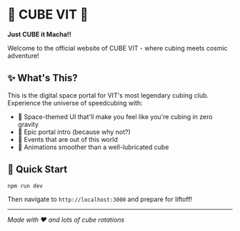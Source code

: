 # 🎲 CUBE VIT 🚀

**Just CUBE it Macha!!** 

Welcome to the official website of CUBE VIT - where cubing meets cosmic adventure! 

## ✨ What's This?

This is the digital space portal for VIT's most legendary cubing club. Experience the universe of speedcubing with:

- 🌌 Space-themed UI that'll make you feel like you're cubing in zero gravity
- 🎥 Epic portal intro (because why not?)
- 📅 Events that are out of this world
- 🤖 Animations smoother than a well-lubricated cube

## 🚀 Quick Start

```bash
npm run dev
```

Then navigate to `http://localhost:3000` and prepare for liftoff! 

---

*Made with ❤️ and lots of cube rotations*
